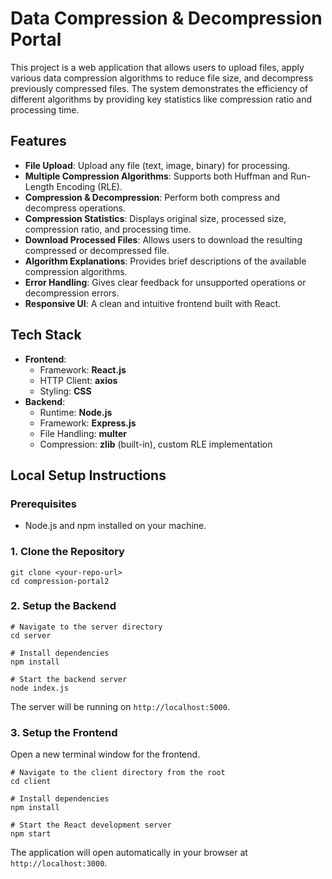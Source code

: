 # Data Compression & Decompression Portal

This project is a web application that allows users to upload files, apply various data compression algorithms to reduce file size, and decompress previously compressed files. The system demonstrates the efficiency of different algorithms by providing key statistics like compression ratio and processing time.

## Features

-   **File Upload**: Upload any file (text, image, binary) for processing.
-   **Multiple Compression Algorithms**: Supports both Huffman and Run-Length Encoding (RLE).
-   **Compression & Decompression**: Perform both compress and decompress operations.
-   **Compression Statistics**: Displays original size, processed size, compression ratio, and processing time.
-   **Download Processed Files**: Allows users to download the resulting compressed or decompressed file.
-   **Algorithm Explanations**: Provides brief descriptions of the available compression algorithms.
-   **Error Handling**: Gives clear feedback for unsupported operations or decompression errors.
-   **Responsive UI**: A clean and intuitive frontend built with React.

## Tech Stack

-   **Frontend**:
    -   Framework: **React.js**
    -   HTTP Client: **axios**
    -   Styling: **CSS**
-   **Backend**:
    -   Runtime: **Node.js**
    -   Framework: **Express.js**
    -   File Handling: **multer**
    -   Compression: **zlib** (built-in), custom RLE implementation

## Local Setup Instructions

### Prerequisites

-   Node.js and npm installed on your machine.

### 1. Clone the Repository

```
git clone <your-repo-url>
cd compression-portal2
```

### 2. Setup the Backend

```
# Navigate to the server directory
cd server

# Install dependencies
npm install

# Start the backend server
node index.js
```

The server will be running on `http://localhost:5000`.

### 3. Setup the Frontend

Open a new terminal window for the frontend.

```
# Navigate to the client directory from the root
cd client

# Install dependencies
npm install

# Start the React development server
npm start
```

The application will open automatically in your browser at `http://localhost:3000`.
```

